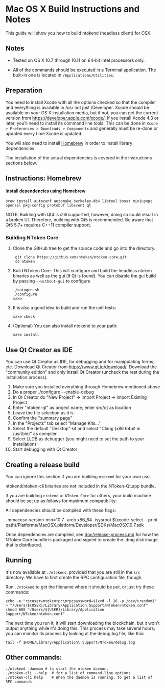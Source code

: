 Mac OS X Build Instructions and Notes
====================================
This guide will show you how to build ntokend (headless client) for OSX.

Notes
-----

* Tested on OS X 10.7 through 10.11 on 64-bit Intel processors only.

* All of the commands should be executed in a Terminal application. The
built-in one is located in `/Applications/Utilities`.

Preparation
-----------

You need to install Xcode with all the options checked so that the compiler
and everything is available in /usr not just /Developer. Xcode should be
available on your OS X installation media, but if not, you can get the
current version from https://developer.apple.com/xcode/. If you install
Xcode 4.3 or later, you'll need to install its command line tools. This can
be done in `Xcode > Preferences > Downloads > Components` and generally must
be re-done or updated every time Xcode is updated.

You will also need to install [Homebrew](http://brew.sh) in order to install library
dependencies.

The installation of the actual dependencies is covered in the instructions
sections below.

Instructions: Homebrew
----------------------

#### Install dependencies using Homebrew

    brew install autoconf automake berkeley-db4 libtool boost miniupnpc openssl pkg-config protobuf libevent qt

NOTE: Building with Qt4 is still supported, however, doing so could result in a broken UI. Therefore, building with Qt5 is recommended. Be aware that Qt5 5.7+ requires C++11 compiler support.

### Building NToken Core

1. Clone the GitHub tree to get the source code and go into the directory.

        git clone https://github.com/ntoken/ntoken-core.git
        cd ntoken

2.  Build NToken Core:
    This will configure and build the headless ntoken binaries as well as the gui (if Qt is found).
    You can disable the gui build by passing `--without-gui` to configure.

        ./autogen.sh
        ./configure
        make

3.  It is also a good idea to build and run the unit tests:

        make check

4.  (Optional) You can also install ntokend to your path:

        make install

Use Qt Creator as IDE
------------------------
You can use Qt Creator as IDE, for debugging and for manipulating forms, etc.
Download Qt Creator from https://www.qt.io/download/. Download the "community edition" and only install Qt Creator (uncheck the rest during the installation process).

1. Make sure you installed everything through Homebrew mentioned above
2. Do a proper ./configure --enable-debug
3. In Qt Creator do "New Project" -> Import Project -> Import Existing Project
4. Enter "ntoken-qt" as project name, enter src/qt as location
5. Leave the file selection as it is
6. Confirm the "summary page"
7. In the "Projects" tab select "Manage Kits..."
8. Select the default "Desktop" kit and select "Clang (x86 64bit in /usr/bin)" as compiler
9. Select LLDB as debugger (you might need to set the path to your installation)
10. Start debugging with Qt Creator

Creating a release build
------------------------
You can ignore this section if you are building `ntokend` for your own use.

ntokend/ntoken-cli binaries are not included in the NToken-Qt.app bundle.

If you are building `ntokend` or `NToken Core` for others, your build machine should be set up
as follows for maximum compatibility:

All dependencies should be compiled with these flags:

 -mmacosx-version-min=10.7
 -arch x86_64
 -isysroot $(xcode-select --print-path)/Platforms/MacOSX.platform/Developer/SDKs/MacOSX10.7.sdk

Once dependencies are compiled, see [doc/release-process.md](release-process.md) for how the NToken Core
bundle is packaged and signed to create the .dmg disk image that is distributed.

Running
-------

It's now available at `./ntokend`, provided that you are still in the `src`
directory. We have to first create the RPC configuration file, though.

Run `./ntokend` to get the filename where it should be put, or just try these
commands:

    echo -e "rpcuser=ntokenrpc\nrpcpassword=$(xxd -l 16 -p /dev/urandom)" > "/Users/${USER}/Library/Application Support/NToken/ntoken.conf"
    chmod 600 "/Users/${USER}/Library/Application Support/NToken/ntoken.conf"

The next time you run it, it will start downloading the blockchain, but it won't
output anything while it's doing this. This process may take several hours;
you can monitor its process by looking at the debug.log file, like this:

    tail -f $HOME/Library/Application\ Support/NToken/debug.log

Other commands:
-------

    ./ntokend -daemon # to start the ntoken daemon.
    ./ntoken-cli --help  # for a list of command-line options.
    ./ntoken-cli help    # When the daemon is running, to get a list of RPC commands
